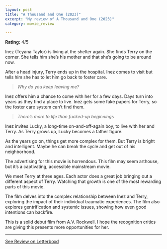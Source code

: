 ```yaml
---
layout: post
title: "A Thousand and One (2023)"
excerpt: "My review of A Thousand and One (2023)"
category: movie_review

---
```


**Rating:** 4/5

Inez (Teyana Taylor) is living at the shelter again. She finds Terry on the corner. She tells him she’s his mother and that she’s going to be around now.

After a head injury, Terry ends up in the hospital. Inez comes to visit but tells him she has to let him go back to foster care.
<blockquote><i>Why do you keep leaving me?</i></blockquote>
Inez offers him a chance to come with her for a few days. Days turn into years as they find a place to live. Inez gets some fake papers for Terry, so the foster care system can’t find them.
<blockquote><i>There’s more to life than fucked-up beginnings</i></blockquote>

Inez invites Lucky, a long-time on-and-off-again boy, to live with her and Terry. As Terry grows up, Lucky becomes a father figure.

As the years go on, things get more complex for them. But Terry is bright and intelligent. Maybe he can break the cycle and get out of his neighborhood.

The advertising for this movie is horrendous. This film may seem arthouse, but it’s a captivating, accessible mainstream movie.

We meet Terry at three ages. Each actor does a great job bringing out a different aspect of Terry. Watching that growth is one of the most rewarding parts of this movie.

The film delves into the complex relationship between Inez and Terry, exploring the impact of their individual traumatic experiences. The film also explores gentrification and systemic issues, showing how even good intentions can backfire.

This is a solid debut film from A.V. Rockwell. I hope the recognition critics are giving this presents more opportunities for her.

<hr>

[See Review on Letterboxd](https://boxd.it/4YAe7p)
